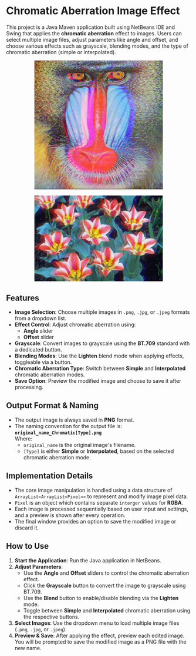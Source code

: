 # Chromatic Aberration Image Effect

This project is a Java Maven application built using NetBeans IDE and Swing that applies the **chromatic aberration** effect to images. Users can select multiple image files, adjust parameters like angle and offset, and choose various effects such as grayscale, blending modes, and the type of chromatic aberration (simple or interpolated).

<p align="center">
  <img src="tests/baboon_Chromatic[Simple].png" width="350" alt="Example 1">
</p>

<p align="center">
  <img src="tests/tulips_Chromatic[Interpolated].png" width="350" alt="Example 2">
</p>

## Features

- **Image Selection**: Choose multiple images in `.png`, `.jpg`, or `.jpeg` formats from a dropdown list.
- **Effect Control**: Adjust chromatic aberration using:
  - **Angle** slider
  - **Offset** slider
- **Grayscale**: Convert images to grayscale using the **BT.709** standard with a dedicated button.
- **Blending Modes**: Use the **Lighten** blend mode when applying effects, toggleable via a button.
- **Chromatic Aberration Type**: Switch between **Simple** and **Interpolated** chromatic aberration modes.
- **Save Option**: Preview the modified image and choose to save it after processing.

## Output Format & Naming

- The output image is always saved in **PNG** format.
- The naming convention for the output file is:  
  **`original_name_Chromatic[Type].png`**  
  Where:
  - `original_name` is the original image's filename.
  - `[Type]` is either **Simple** or **Interpolated**, based on the selected chromatic aberration mode.

## Implementation Details

- The core image manipulation is handled using a data structure of `ArrayList<ArrayList<Pixel>>` to represent and modify image pixel data.
- `Pixel` is an object which contains separate `interger` values for **RGBA**.
- Each image is processed sequentially based on user input and settings, and a preview is shown after every operation.
- The final window provides an option to save the modified image or discard it.

## How to Use

1. **Start the Application**: Run the Java application in NetBeans.
2. **Adjust Parameters**:
   - Use the **Angle** and **Offset** sliders to control the chromatic aberration effect.
   - Click the **Grayscale** button to convert the image to grayscale using BT.709.
   - Use the **Blend** button to enable/disable blending via the **Lighten** mode.
   - Toggle between **Simple** and **Interpolated** chromatic aberration using the respective buttons.
3. **Select Images**: Use the dropdown menu to load multiple image files (`.png`, `.jpg`, or `.jpeg`).
4. **Preview & Save**: After applying the effect, preview each edited image. You will be prompted to save the modified image as a PNG file with the new name.
